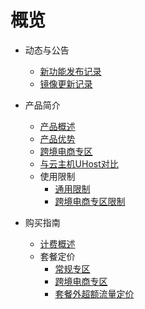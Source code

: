 # 概览

* 动态与公告
    * [新功能发布记录](/ulhost/notice/New_Feature)
    * [镜像更新记录](/ulhost/notice/mirror)

* 产品简介
    * [产品概述](/ulhost/introduction/Overview)
    * [产品优势](/ulhost/introduction/Advantage)
    * [跨境电商专区](/ulhost/introduction/Cross)
    * [与云主机UHost对比](/ulhost/introduction/Compare)
    * 使用限制
         * [通用限制](/ulhost/introduction/Limit/Common)
         * [跨境电商专区限制](/ulhost/introduction/Limit/Cross)

* 购买指南
     * [计费概述](/ulhost/buy/introduction)
     * 套餐定价
         * [常规专区](/ulhost/buy/price/common)
         * [跨境电商专区](/ulhost/buy/price/cross)
         * [套餐外超额流量定价](/ulhost/buy/price/traffic)
